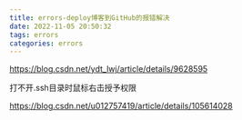 ```yaml
---
title: errors-deploy博客到GitHub的报错解决
date: 2022-11-05 20:50:32
tags: errors
categories: errors
---
```

https://blog.csdn.net/ydt_lwj/article/details/9628595

打不开.ssh目录时鼠标右击授予权限

https://blog.csdn.net/u012757419/article/details/105614028